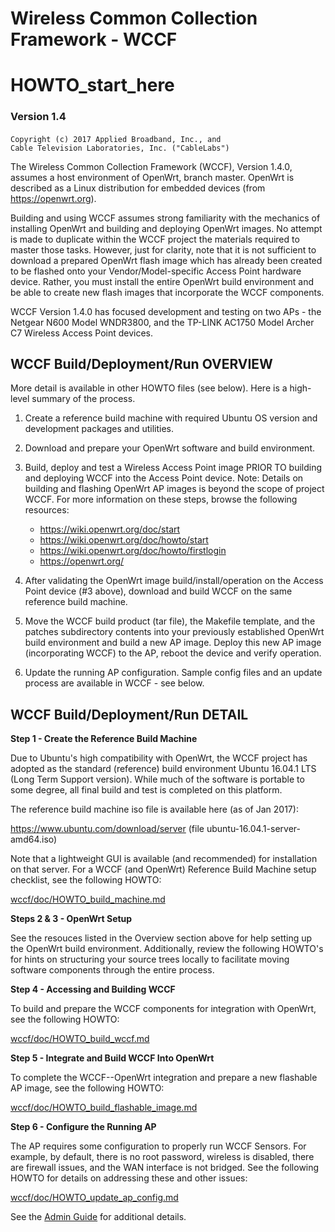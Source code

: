 # Wireless Common Collection Framework - WCCF

# HOWTO_start_here

### Version 1.4

`Copyright (c) 2017 Applied Broadband, Inc., and`
`                   Cable Television Laboratories, Inc. ("CableLabs")`

The Wireless Common Collection Framework (WCCF), Version 1.4.0, assumes a host environment of OpenWrt, branch master.  OpenWrt is described as a Linux distribution for embedded devices (from https://openwrt.org).  

Building and using WCCF assumes strong familiarity with the mechanics of installing OpenWrt and building and deploying OpenWrt images.  No attempt is made to duplicate within the WCCF project the materials required to master those tasks.  However, just for clarity, note that it is not sufficient to download a prepared OpenWrt flash image which has already been created to be flashed onto your Vendor/Model-specific Access Point hardware device.  Rather, you must install the entire OpenWrt build environment and be able to create new flash images that incorporate the WCCF components.

WCCF Version 1.4.0 has focused development and testing on two APs - the Netgear N600 Model WNDR3800, and the TP-LINK AC1750 Model Archer C7 Wireless Access Point devices.

## WCCF Build/Deployment/Run OVERVIEW

More detail is available in other HOWTO files (see below).  Here is a high-level summary of the process.

1. Create a reference build machine with required Ubuntu OS version and development packages and utilities.

2. Download and prepare your OpenWrt software and build environment.

3. Build, deploy and test a Wireless Access Point image PRIOR TO building and deploying WCCF into the Access Point device.  Note: Details on building and flashing OpenWrt AP images is beyond the scope of project WCCF.  For more information on these steps, browse the following resources:

    - https://wiki.openwrt.org/doc/start
    - https://wiki.openwrt.org/doc/howto/start
    - https://wiki.openwrt.org/doc/howto/firstlogin
    - https://openwrt.org/

4. After validating the OpenWrt image build/install/operation on the Access Point device (#3 above), download and build WCCF on the same reference build machine.

5. Move the WCCF build product (tar file), the Makefile template, and the patches subdirectory contents into your previously established OpenWrt build environment and build a new AP image.  Deploy this new AP image (incorporating WCCF) to the AP, reboot the device and verify operation.

6. Update the running AP configuration.  Sample config files and an update process are available in WCCF - see below.

## WCCF Build/Deployment/Run DETAIL

**Step 1 - Create the Reference Build Machine**

Due to Ubuntu's high compatibility with OpenWrt, the WCCF project has adopted as the standard (reference) build environment Ubuntu 16.04.1 LTS (Long Term Support version).  While much of the software is portable to some degree, all final build and test is completed on this platform.

The reference build machine iso file is available here (as of Jan 2017):
 
 https://www.ubuntu.com/download/server
 (file ubuntu-16.04.1-server-amd64.iso)

Note that a lightweight GUI is available (and recommended) for installation on that server.  For a WCCF (and OpenWrt) Reference Build Machine setup checklist, see the following HOWTO:

[wccf/doc/HOWTO_build_machine.md](./HOWTO_build_machine.md)

**Steps 2 & 3 - OpenWrt Setup**

See the resouces listed in the Overview section above for help setting up the OpenWrt build environment.  Additionally, review the following HOWTO's for hints on structuring your source trees locally to facilitate moving software components through the entire process.

**Step 4 - Accessing and Building WCCF**

To build and prepare the WCCF components for integration with OpenWrt, see the following HOWTO:

[wccf/doc/HOWTO_build_wccf.md](./HOWTO_build_wccf.md)

**Step 5 - Integrate and Build WCCF Into OpenWrt**

To complete the WCCF--OpenWrt integration and prepare a new flashable AP image, see the following HOWTO:

[wccf/doc/HOWTO_build_flashable_image.md](./HOWTO_build_flashable_image.md)

**Step 6 - Configure the Running AP**

The AP requires some configuration to properly run WCCF Sensors.  For example, by default, there is no root password, wireless is disabled, there are firewall issues, and the WAN interface is not bridged.  See the following HOWTO for details on addressing these and other issues:

[wccf/doc/HOWTO_update_ap_config.md](./HOWTO_update_ap_config.md)

See the [Admin Guide](./AdminGuide.md) for additional details.
